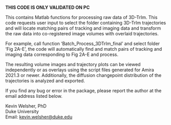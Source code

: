 **THIS CODE IS ONLY VALIDATED ON PC**

This contains Matlab functions for processing raw data of 3D-TrIm. This 
code requests user input to select the folder containing 3D-TrIm 
trajectories and will locate matching pairs of tracking and imaging data 
and transform the raw data into co-registered image volumes with overlaid 
trajectories. 

For example, call function ‘Batch_Process_3DTrIm_final’ and select folder 
‘Fig 2A-E’, the code will automatically find and match pairs of tracking 
and imaging data corresponding to Fig 2A-E and process. 

The resulting volume images and trajectory plots can be viewed independently 
or as overlays using the script files generated for Amira 2021.3 or newer. 
Additionally, the diffusion changepoint distribution of the trajectories is 
analyzed and exported.

If you find any bug or error in the package, please report the author at 
the email address listed below. 

Kevin Welsher, PhD<br>
Duke University<br>
Email: kevin.welsher@duke.edu
